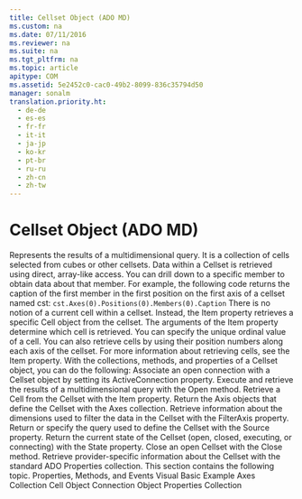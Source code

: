 ```yaml
---
title: Cellset Object (ADO MD)
ms.custom: na
ms.date: 07/11/2016
ms.reviewer: na
ms.suite: na
ms.tgt_pltfrm: na
ms.topic: article
apitype: COM
ms.assetid: 5e2452c0-cac0-49b2-8099-836c35794d50
manager: sonalm
translation.priority.ht: 
  - de-de
  - es-es
  - fr-fr
  - it-it
  - ja-jp
  - ko-kr
  - pt-br
  - ru-ru
  - zh-cn
  - zh-tw
---
```

# Cellset Object (ADO MD)
<?xml version="1.0" encoding="utf-8"?>
<developerReferenceWithoutSyntaxDocument xmlns="http://ddue.schemas.microsoft.com/authoring/2003/5" xmlns:xlink="http://www.w3.org/1999/xlink" xmlns:xsi="http://www.w3.org/2001/XMLSchema-instance" xsi:schemaLocation="http://ddue.schemas.microsoft.com/authoring/2003/5 http://dduestorage.blob.core.windows.net/ddueschema/developer.xsd">
  <introduction>
    <para>Represents the results of a multidimensional query. It is a collection of cells selected from cubes or other cellsets.</para>
  </introduction>
  <languageReferenceRemarks>
    <content>
      <para>Data within a <legacyBold>Cellset</legacyBold> is retrieved using direct, array-like access. You can drill down to a specific member to obtain data about that member. For example, the following code returns the caption of the first member in the first position on the first axis of a cellset named <codeInline>cst</codeInline>:</para>
      <code>cst.Axes(0).Positions(0).Members(0).Caption</code>
    </content>
  </languageReferenceRemarks>
  <languageReferenceRemarks>
    <content>
      <para>There is no notion of a current cell within a cellset. Instead, the <legacyLink xlink:href="0e93d79b-b12e-4e98-889e-c2dfcca20fd0">Item</legacyLink> property retrieves a specific <legacyLink xlink:href="dcc2f044-b785-4a29-9bc5-b673f66eedf9">Cell</legacyLink> object from the cellset. The arguments of the <legacyBold>Item</legacyBold> property determine which cell is retrieved. You can specify the unique ordinal value of a cell. You can also retrieve cells by using their position numbers along each axis of the cellset. For more information about retrieving cells, see the <legacyLink xlink:href="0e93d79b-b12e-4e98-889e-c2dfcca20fd0">Item</legacyLink> property.</para>
      <para>With the collections, methods, and properties of a <legacyBold>Cellset</legacyBold> object, you can do the following:  </para>
      <list class="bullet">
        <listItem>
          <para>Associate an open connection with a <legacyBold>Cellset</legacyBold> object by setting its <legacyLink xlink:href="2509b32c-a995-4364-9152-d8c83129bdd8">ActiveConnection</legacyLink> property.</para>
        </listItem>
        <listItem>
          <para>Execute and retrieve the results of a multidimensional query with the <legacyLink xlink:href="a87d8080-a238-45e5-bc80-9a8625b3810f">Open</legacyLink> method.</para>
        </listItem>
        <listItem>
          <para>Retrieve a <legacyBold>Cell</legacyBold> from the <legacyBold>Cellset</legacyBold> with the <legacyLink xlink:href="0e93d79b-b12e-4e98-889e-c2dfcca20fd0">Item</legacyLink> property.</para>
        </listItem>
        <listItem>
          <para>Return the <legacyLink xlink:href="5f498c9a-b1e7-4e6e-9ae6-71eadaf9aada">Axis</legacyLink> objects that define the <legacyBold>Cellset</legacyBold> with the <legacyLink xlink:href="072fb21a-ec0f-4b02-9022-1cef3ad4bfff">Axes</legacyLink> collection.</para>
        </listItem>
        <listItem>
          <para>Retrieve information about the dimensions used to filter the data in the <legacyBold>Cellset</legacyBold> with the <legacyLink xlink:href="9c656963-531e-4cd1-b698-d5f42a9b7ba3">FilterAxis</legacyLink> property.</para>
        </listItem>
        <listItem>
          <para>Return or specify the query used to define the <legacyBold>Cellset</legacyBold> with the <legacyLink xlink:href="875a99ea-7f1a-4570-87b1-5ecbebbcf845">Source</legacyLink> property.</para>
        </listItem>
        <listItem>
          <para>Return the current state of the <legacyBold>Cellset</legacyBold> (open, closed, executing, or connecting) with the <legacyLink xlink:href="06d480ca-9eb6-4570-a45d-a73539bddd32">State</legacyLink> property.</para>
        </listItem>
        <listItem>
          <para>Close an open <legacyBold>Cellset</legacyBold> with the <legacyLink xlink:href="a3aa594d-f9d4-4654-8625-ec20153ff5d9">Close</legacyLink> method.</para>
        </listItem>
        <listItem>
          <para>Retrieve provider-specific information about the <legacyBold>Cellset</legacyBold> with the standard ADO <legacyLink xlink:href="1d539aa8-ce0d-4418-ab03-8d0a3c1e9d82">Properties</legacyLink> collection.</para>
        </listItem>
      </list>
      <para>This section contains the following topic.  </para>
      <list class="bullet">
        <listItem>
          <para>
            <legacyLink xlink:href="fb303e33-5a85-4e4e-81db-acaaa6f53799">Properties, Methods, and Events</legacyLink>           </para>
        </listItem>
      </list>
    </content>
  </languageReferenceRemarks>
  <relatedTopics>
<link xlink:href="2666ad1c-b48e-4b2c-b269-5a9f4e4a7810">Visual Basic Example</link>
<link xlink:href="072fb21a-ec0f-4b02-9022-1cef3ad4bfff">Axes Collection</link>
<link xlink:href="dcc2f044-b785-4a29-9bc5-b673f66eedf9">Cell Object</link>
<link xlink:href="ef6b1824-5b12-43db-89d7-8f3d13896d4d">Connection Object</link>
<link xlink:href="1d539aa8-ce0d-4418-ab03-8d0a3c1e9d82">Properties Collection</link>
</relatedTopics>
</developerReferenceWithoutSyntaxDocument>
